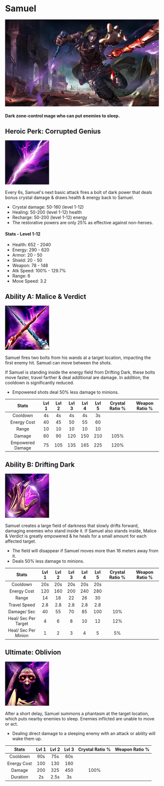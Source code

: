 # Samuel

![](../../.gitbook/assets/image%20%28397%29.png)

#### Dark zone-control mage who can put enemies to sleep.

## Heroic Perk: Corrupted Genius

![Corrupted Genius](../../.gitbook/assets/image%20%286%29.png)

Every 6s, Samuel's next basic attack fires a bolt of dark power that deals bonus crystal damage & draws health & energy back to Samuel.

* Crystal damage: 50-160 \(level 1-12\)
* Healing: 50-200 \(level 1-12\) health
* Recharge: 50-200 \(level 1-12\) energy
* The restorative powers are only 25% as effective against non-heroes.

#### Stats - Level 1-12

* Health: 652 - 2040
* Energy: 290 - 620
* Armor: 20 - 50
* Shield: 20 - 50
* Weapon: 78 - 148
* Atk Speed: 100% - 129.7%
* Range: 6
* Move Speed: 3.2

## Ability A: Malice & Verdict

![Malice &amp; Verdict](../../.gitbook/assets/image%20%28295%29.png)

Samuel fires two bolts from his wands at a target location, impacting the first enemy hit. Samuel can move between the shots.

If Samuel is standing inside the energy field from Drifting Dark, these bolts move faster, travel farther & deal additional are damage. In addition, the cooldown is significantly reduced.

* Empowered shots deal 50% less damage to minions.

| Stats | Lvl 1 | Lvl 2 | Lvl 3 | Lvl 4 | Lvl 5 | Crystal      Ratio % | Weapon     Ratio % |
| :---: | :---: | :---: | :---: | :---: | :---: | :---: | :---: |
| Cooldown | 4s | 4s | 4s | 4s | 3s |  |  |
| Energy       Cost | 40 | 45 | 50 | 55 | 60 |  |  |
| Range | 10 | 10 | 10 | 10 | 10 |  |  |
| Damage | 60 | 90 | 120 | 150 | 210 | 105% |  |
| Empowered Damage | 75 | 105 | 135 | 165 | 225 | 120% |  |

## Ability B: Drifting Dark

![Drifting Dark](../../.gitbook/assets/image%20%28194%29.png)

Samuel creates a large field of darkness that slowly drifts forward, damaging enemies who stand inside it. If Samuel also stands inside, Malice & Verdict is greatly empowered & he heals for a small amount for each affected target.

* The field will disappear if Samuel moves more than 16 meters away from it.
* Deals 50% less damage to minions.

| Stats | Lvl 1 | Lvl 2 | Lvl 3 | Lvl 4 | Lvl 5 | Crystal      Ratio % | Weapon     Ratio % |
| :---: | :---: | :---: | :---: | :---: | :---: | :---: | :---: |
| Cooldown | 20s | 20s | 20s | 20s | 20s |  |  |
| Energy       Cost | 120 | 160 | 200 | 240 | 280 |  |  |
| Range | 14 | 18 | 22 | 26 | 30 |  |  |
| Travel        Speed | 2.8 | 2.8 | 2.8 | 2.8 | 2.8 |  |  |
| Damage/   Sec | 40 | 55 | 70 | 85 | 100 | 10% |  |
| Heal/ Sec  Per Target | 4 | 6 | 8 | 10 | 12 | 12% |  |
| Heal/ Sec  Per Minion | 1 | 2 | 3 | 4 | 5 | 5% |  |

## Ultimate: Oblivion

![Oblivion](../../.gitbook/assets/image%20%28377%29.png)

After a short delay, Samuel summons a phantasm at the target location, which puts nearby enemies to sleep. Enemies inflicted are unable to move or act.

* Dealing direct damage to a sleeping enemy with an attack or ability will wake them up.

| Stats | Lvl 1 | Lvl 2 | Lvl 3 | Crystal Ratio % | Weapon Ratio % |
| :---: | :---: | :---: | :---: | :---: | :---: |
| Cooldown | 90s | 75s | 60s |  |  |
| Energy Cost | 100 | 130 | 160 |  |  |
| Damage | 200 | 325 | 450 | 100% |  |
| Duration | 2s | 2.5s | 3s |  |  |

